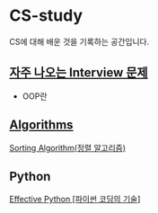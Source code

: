 # CS-study
CS에 대해 배운 것을 기록하는 공간입니다.

## [자주 나오는 Interview 문제](https://github.com/dojinkimm/CS-study/tree/master/common_interview_question)
- OOP란

## [Algorithms](https://github.com/dojinkimm/CS-study/tree/master/algorithm)
[Sorting Algorithm(정렬 알고리즘)](https://github.com/dojinkimm/CS-study/blob/master/algorithm/sort-algorithm.md)

## Python
[Effective Python [파이썬 코딩의 기술]](https://github.com/dojinkimm/CS-study/tree/master/python)
